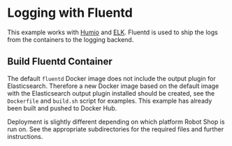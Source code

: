 # Logging with Fluentd

This example works with [Humio](https://humio.com/) and [ELK](https://elastic.co/). Fluentd is used to ship the logs from the containers to the logging backend.

## Build Fluentd Container

The default `fluentd` Docker image does not include the output plugin for Elasticsearch. Therefore a new Docker image based on the default image with the Elasticsearch output plugin installed should be created, see the `Dockerfile` and `build.sh` script for examples. This example has already been built and pushed to Docker Hub.

Deployment is slightly different depending on which platform Robot Shop is run on. See the appropriate subdirectories for the required files and further instructions.
